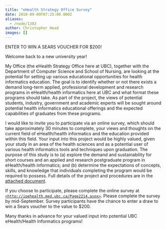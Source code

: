 ```yaml
---
title: "eHealth Strategy Office Survey"
date: 2010-09-09T07:25:00.000Z
aliases:
  - /node/1383
author: Christopher Head
images: []
---
```


ENTER TO WIN A SEARS VOUCHER FOR $200!

Welcome back to a new university year!

My Office (the eHealth Strategy Office here at UBC), together with the Department of Computer Science and School of Nursing, are looking at the potential for setting up various educational opportunities for health informatics education. The goal is to identify whether or not there exists a demand long-term applied, professional development and research programs in eHealth/health informatics here at UBC and what format these programs should take. As part of the project, the views of potential students, industry, government and academic experts will be sought around potential health informatics educational offerings and the expected capabilities of graduates from these programs.

I would like to invite you to participate via an online survey, which should take approximately 30 minutes to complete, your views and thoughts on the current field of eHealth/health informatics and the education provided within this field. Your input into this project would be highly valued, given your study in an area of the health sciences and as a potential user of various health informatics tools and techniques upon graduation. The purpose of this study is to (a) explore the demand and sustainability for short courses and an applied and research postgraduate program in eHealth/health informatics; and (b) determine the expectations of concepts, skills, and knowledge that individuals completing the program would be required to possess. Full details of the project and procedures are in the [attached document](/files/20100909-ehealth.doc).

If you choose to participate, please complete the online survey at [`<http://ipehealth.med.ubc.ca/Page2214.aspx>`](http://ipehealth.med.ubc.ca/Page2214.aspx). Please complete the survey by mid-September. Survey participants have the chance to enter a draw to win a Sears voucher to the value to $200.

Many thanks in advance for your valued input into potential UBC eHealth/Health Informatics programs!
